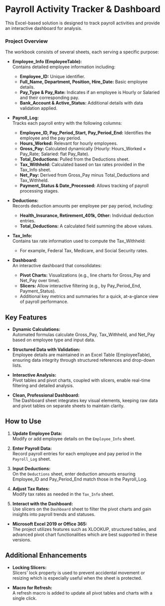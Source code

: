 <h1>Payroll Activity Tracker & Dashboard</h1>

This Excel-based solution is designed to track payroll activities and provide an interactive dashboard for analysis.

<h3>Project Overview</h3>

The workbook consists of several sheets, each serving a specific purpose:

- **Employee_Info (EmployeeTable):**  
  Contains detailed employee information including:
  - **Employee_ID:** Unique identifier.
  - **Full_Name, Department, Position, Hire_Date:** Basic employee details.
  - **Pay_Type & Pay_Rate:** Indicates if an employee is Hourly or Salaried and their corresponding pay.
  - **Bank_Account & Active_Status:** Additional details with data validation applied.
  
- **Payroll_Log:**  
  Tracks each payroll entry with the following columns:
  - **Employee_ID, Pay_Period_Start, Pay_Period_End:** Identifies the employee and the pay period.
  - **Hours_Worked:** Relevant for hourly employees.
  - **Gross_Pay:** Calculated dynamically (Hourly: Hours_Worked × Pay_Rate; Salaried: flat Pay_Rate).
  - **Total_Deductions:** Pulled from the Deductions sheet.
  - **Tax_Withheld:** Calculated based on tax rates provided in the Tax_Info sheet.
  - **Net_Pay:** Derived from Gross_Pay minus Total_Deductions and Tax_Withheld.
  - **Payment_Status & Date_Processed:** Allows tracking of payroll processing stages.

- **Deductions:**  
  Records deduction amounts per employee per pay period, including:
  - **Health_Insurance, Retirement_401k, Other:** Individual deduction entries.
  - **Total_Deductions:** A calculated field summing the above values.
 
- **Tax_Info:**  
  Contains tax rate information used to compute the Tax_Withheld:
  - For example, Federal Tax, Medicare, and Social Security rates.
 
- **Dashboard:**  
  An interactive dashboard that consolidates:
  - **Pivot Charts:** Visualizations (e.g., line charts for Gross_Pay and Net_Pay over time).
  - **Slicers:** Allow interactive filtering (e.g., by Pay_Period_End, Payment_Status).
  - Additional key metrics and summaries for a quick, at-a-glance view of payroll performance.
 
## Key Features

- **Dynamic Calculations:**  
  Automated formulas calculate Gross_Pay, Tax_Withheld, and Net_Pay based on employee type and input data.

- **Structured Data with Validation:**  
  Employee details are maintained in an Excel Table (EmployeeTable), ensuring data integrity through structured references and drop-down lists.

- **Interactive Analysis:**  
  Pivot tables and pivot charts, coupled with slicers, enable real-time filtering and detailed analysis.

- **Clean, Professional Dashboard:**  
  The Dashboard sheet integrates key visual elements, keeping raw data and pivot tables on separate sheets to maintain clarity.

## How to Use

1. **Update Employee Data:**  
   Modify or add employee details on the `Employee_Info` sheet.

2. **Enter Payroll Data:**  
   Record payroll entries for each employee and pay period in the `Payroll_Log` sheet.

3. **Input Deductions:**  
   On the `Deductions` sheet, enter deduction amounts ensuring Employee_ID and Pay_Period_End match those in the Payroll_Log.

4. **Adjust Tax Rates:**  
   Modify tax rates as needed in the `Tax_Info` sheet.

5. **Interact with the Dashboard:**  
   Use slicers on the `Dashboard` sheet to filter the pivot charts and gain insights into payroll trends and statuses.

- **Microsoft Excel 2019 or Office 365:**  
  The project utilizes features such as XLOOKUP, structured tables, and advanced pivot chart functionalities which are best supported in these versions.


## Additional Enhancements

- **Locking Slicers:**  
  Slicers' lock property is used to prevent accidental movement or resizing which is especially useful when the sheet is protected.

- **Macro for Refresh:**  
  A refresh macro is added to update all pivot tables and charts with a single click.
